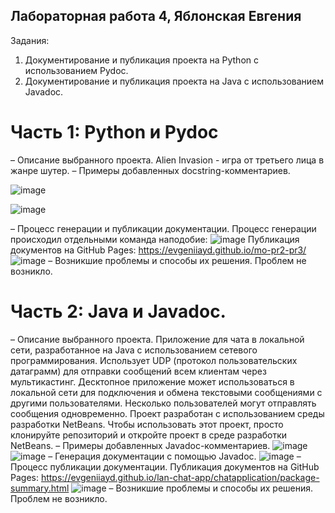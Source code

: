 ## Лабораторная работа 4, Яблонская Евгения

Задания:
1. Документирование и публикация проекта на Python с использованием Pydoc.
2. Документирование и публикация проекта на Java с использованием Javadoc.

# Часть 1: Python и Pydoc
– Описание выбранного проекта.
Alien Invasion - игра от третьего лица в жанре шутер.
– Примеры добавленных docstring-комментариев.

![image](https://github.com/user-attachments/assets/91b22a9c-3df0-44b4-86d2-7e5ff64b9594)

![image](https://github.com/user-attachments/assets/8110f393-dbe9-45e0-985b-9cb7f296dbd9)

– Процесс генерации и публикации документации.
Процесс генерации происходил отдельными команда наподобие:
![image](https://github.com/user-attachments/assets/cc491a1f-e9c8-4b25-b72f-057b0c9ddc78)
Публикация документов на GitHub Pages:
https://evgeniiayd.github.io/mo-pr2-pr3/
![image](https://github.com/user-attachments/assets/d364a9f5-9e88-471c-a128-83085bd722b6)
– Возникшие проблемы и способы их решения.
Проблем не возникло.
# Часть 2: Java и Javadoc.
– Описание выбранного проекта.
Приложение для чата в локальной сети, разработанное на Java с использованием сетевого программирования. Использует UDP (протокол пользовательских датаграмм) для отправки сообщений всем клиентам через мультикастинг. Десктопное приложение может использоваться в локальной сети для подключения и обмена текстовыми сообщениями с другими пользователями. Несколько пользователей могут отправлять сообщения одновременно. Проект разработан с использованием среды разработки NetBeans. Чтобы использовать этот проект, просто клонируйте репозиторий и откройте проект в среде разработки NetBeans.
– Примеры добавленных Javadoc-комментариев.
![image](https://github.com/user-attachments/assets/8d1c6fc7-15df-4c97-adc0-ed99025362e5)
![image](https://github.com/user-attachments/assets/ade10418-b022-4765-ab0e-1c719879a3b2)
– Генерация документации с помощью Javadoc.
![image](https://github.com/user-attachments/assets/87fc988f-6750-4e5a-8bb3-3133d02283bf)
– Процесс публикации документации.
Публикация документов на GitHub Pages:
https://evgeniiayd.github.io/lan-chat-app/chatapplication/package-summary.html
![image](https://github.com/user-attachments/assets/c7213c46-f6c3-40da-a628-e455f9d51c8d)
– Возникшие проблемы и способы их решения.
Проблем не возникло.
